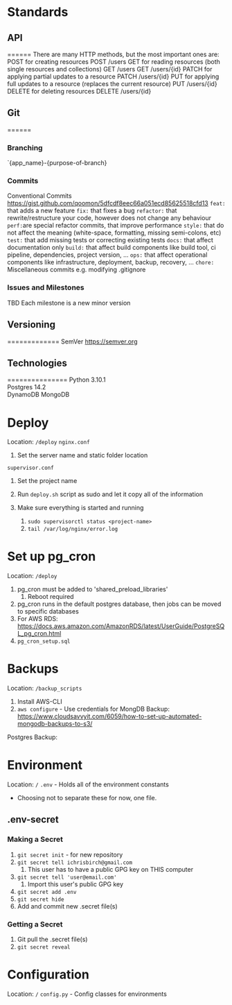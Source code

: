 Standards
=========


## API
======
There are many HTTP methods, but the most important ones are:
POST for creating resources
POST /users
GET for reading resources (both single resources and collections)
GET /users
GET /users/{id}
PATCH for applying partial updates to a resource
PATCH /users/{id}
PUT for applying full updates to a resource (replaces the current resource)
PUT /users/{id}
DELETE for deleting resources
DELETE /users/{id}


## Git
======
### Branching
`{app_name}-{purpose-of-branch}

### Commits
Conventional Commits
https://gist.github.com/qoomon/5dfcdf8eec66a051ecd85625518cfd13
`feat:` that adds a new feature
`fix:` that fixes a bug
`refactor:` that rewrite/restructure your code, however does not change any behaviour
`perf:`are special refactor commits, that improve performance
`style:` that do not affect the meaning (white-space, formatting, missing semi-colons, etc)
`test:` that add missing tests or correcting existing tests
`docs:` that affect documentation only
`build:` that affect build components like build tool, ci pipeline, dependencies, project version, ...
`ops:` that affect operational components like infrastructure, deployment, backup, recovery, ...
`chore:` Miscellaneous commits e.g. modifying .gitignore

### Issues and Milestones
TBD
Each milestone is a new minor version


## Versioning
=============
SemVer
https://semver.org


## Technologies
===============
Python 3.10.1  
Postgres 14.2  
DynamoDB
MongoDB



Deploy
======
Location: `/deploy`
`nginx.conf`
  1. Set the server name and static folder location

`supervisor.conf`
  1. Set the project name

1. Run `deploy.sh` script as sudo and let it copy all of the information
2. Make sure everything is started and running
   1. `sudo supervisorctl status <project-name>`
   2. `tail /var/log/nginx/error.log`



Set up pg_cron
================
Location: `/deploy`
1. pg_cron must be added to 'shared_preload_libraries'
   1. Reboot required
2. pg_cron runs in the default postgres database, then jobs can be moved to specific databases
3. For AWS RDS: https://docs.aws.amazon.com/AmazonRDS/latest/UserGuide/PostgreSQL_pg_cron.html
4. `pg_cron_setup.sql`



Backups
=======
Location: `/backup_scripts`
1. Install AWS-CLI
2. `aws configure` - Use credentials for 
MongDB Backup:
https://www.cloudsavvyit.com/6059/how-to-set-up-automated-mongodb-backups-to-s3/

Postgres Backup:



Environment
=============
Location: `/`
`.env` - Holds all of the environment constants
  - Choosing not to separate these for now, one file.

## .env-secret

### Making a Secret
1. `git secret init` - for new repository
2. `git secret tell ichrisbirch@gmail.com`
   1. This user has to have a public GPG key on THIS computer
3. `git secret tell 'user@email.com'`
   1. Import this user's public GPG key
4. `git secret add .env`
5. `git secret hide`
6. Add and commit new .secret file(s)

### Getting a Secret
1. Git pull the .secret file(s)
2. `git secret reveal`



Configuration
=============
Location: `/`
`config.py` - Config classes for environments
